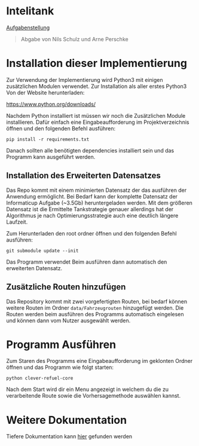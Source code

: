 # Intelitank

[Aufgabenstellung](intellitank.pdf)

> Abgabe von Nils Schulz und Arne Perschke

# Installation dieser Implementierung

Zur Verwendung der Implementierung wird Python3 mit einigen zusätzlichen Modulen verwendet. Zur Installation als aller erstes Python3 Von der Website herunterladen:

https://www.python.org/downloads/

Nachdem Python installiert ist müssen wir noch die Zusätzlichen Module installieren. Dafür einfach eine Eingabeaufforderung im Projektverzeichnis öffnen und den folgenden Befehl ausführen:

`pip install -r requirements.txt`

Danach sollten alle benötigten dependencies installiert sein und das Programm kann ausgeführt werden.

## Installation des Erweiterten Datensatzes
Das Repo kommt mit einem minimierten Datensatz der das ausführen der Anwendung ermöglicht. Bei Bedarf kann der komplette Datensatz der Informaticup Aufgabe (~3.5Gb) heruntergeladen werden. Mit dem größeren Datensatz ist die Ermittelte Tankstrategie genauer allerdings hat der Algorithmus je nach Optimierungsstrategie auch eine deutlich längere Laufzeit.

Zum Herunterladen den root ordner öffnen und den folgenden Befehl ausführen:

`git submodule update --init`

Das Programm verwendet Beim ausführen dann automatisch den erweiterten Datensatz.

## Zusätzliche Routen hinzufügen
Das Repository kommt mit zwei vorgefertigten Routen, bei bedarf können weitere Routen im Ordner `data/Fahrzeugrouten` hinzugefügt werden. Die Routen werden beim ausführen des Programms automatisch eingelesen und können dann vom Nutzer ausgewählt werden.

# Programm Ausführen

Zum Staren des Programms eine Eingabeaufforderung im geklonten Ordner öffnen und das Programm wie folgt starten:

`python clever-refuel-core`

Nach dem Start wird dir ein Menu angezeigt in welchem du die zu verarbeitende Route sowie die Vorhersagemethode auswählen kannst.


# Weitere Dokumentation
Tiefere Dokumentation kann [hier](doc/index.md) gefunden werden

